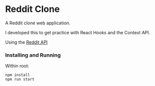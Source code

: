 # Reddit Clone

A Reddit clone web application.

I developed this to get practice with React Hooks and the Context API.

Using the [Reddit API](https://reddit.com/dev/api)

### Installing and Running

Within root:

```
npm install
npm run start
```
